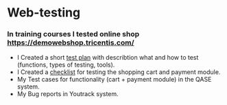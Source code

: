 # Web-testing
### In training courses I tested online shop https://demowebshop.tricentis.com/
- I Created a short [test plan](https://docs.google.com/spreadsheets/d/1_mqtRth4Z-27NdHXmZkUU16vQUcQx1bLDIVrJ1sjeNA/edit#gid=0) with describtion what and how to test (functions, types of testing, tools).
- I Created a [checklist](https://docs.google.com/spreadsheets/d/1_mqtRth4Z-27NdHXmZkUU16vQUcQx1bLDIVrJ1sjeNA/edit#gid=993228704) for testing the shopping cart and payment module.
- My Test cases for functionality (cart + payment module) in the QASE system.
- My Bug reports in Youtrack system.
